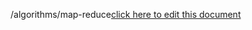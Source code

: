 /algorithms/map-reduce<a href="https://github.com/BotParty/homelab_status_page/blob/main/algorithms/map-reduce">click here to edit this document</a>